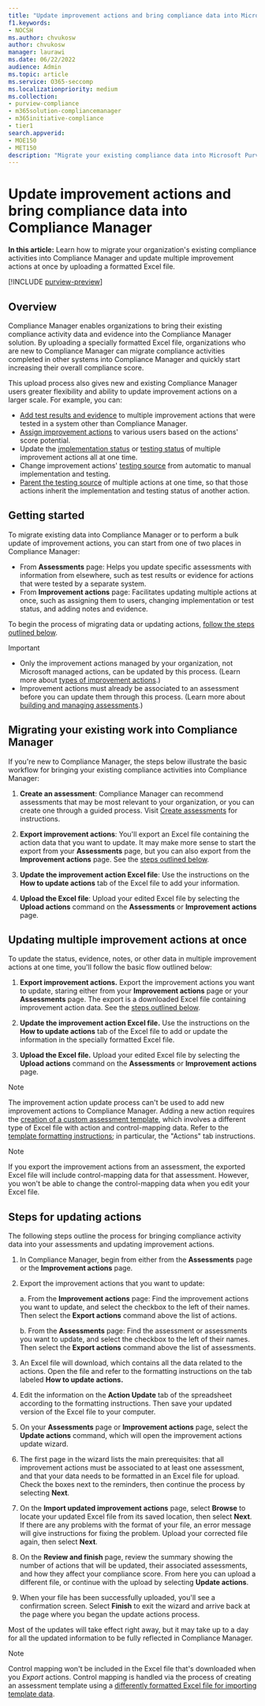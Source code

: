 ```yaml
---
title: "Update improvement actions and bring compliance data into Microsoft Purview Compliance Manager"
f1.keywords:
- NOCSH
ms.author: chvukosw
author: chvukosw
manager: laurawi
ms.date: 06/22/2022
audience: Admin
ms.topic: article
ms.service: O365-seccomp
ms.localizationpriority: medium
ms.collection: 
- purview-compliance
- m365solution-compliancemanager
- m365initiative-compliance
- tier1
search.appverid: 
- MOE150
- MET150
description: "Migrate your existing compliance data into Microsoft Purview Compliance Manager using an Excel based upload process."
---
```


# Update improvement actions and bring compliance data into Compliance Manager

**In this article:** Learn how to migrate your organization's existing compliance activities into Compliance Manager and update multiple improvement actions at once by uploading a formatted Excel file.

[!INCLUDE [purview-preview](../includes/purview-preview.md)]

## Overview

Compliance Manager enables organizations to bring their existing compliance activity data and evidence into the Compliance Manager solution. By uploading a specially formatted Excel file, organizations who are new to Compliance Manager can migrate compliance activities completed in other systems into Compliance Manager and quickly start increasing their overall compliance score.

This upload process also gives new and existing Compliance Manager users greater flexibility and ability to update improvement actions on a larger scale. For example, you can:

- [Add test results and evidence](compliance-manager-improvement-actions.md#perform-work-and-store-evidence) to multiple improvement actions that were tested in a system other than Compliance Manager.
- [Assign improvement actions](compliance-manager-improvement-actions.md#assign-improvement-actions) to various users based on the actions' score potential.
- Update the [implementation status](compliance-manager-improvement-actions.md#change-implementation-details) or [testing status](compliance-manager-improvement-actions.md#change-test-status) of multiple improvement actions all at one time.
- Change improvement actions' [testing source](compliance-manager-improvement-actions.md#update-testing-source) from automatic to manual implementation and testing.
- [Parent the testing source](compliance-manager-improvement-actions.md#parent-testing-source) of multiple actions at one time, so that those actions inherit the implementation and testing status of another action.

## Getting started

To migrate existing data into Compliance Manager or to perform a bulk update of improvement actions, you can start from one of two places in Compliance Manager:

- From **Assessments** page: Helps you update specific assessments with information from elsewhere, such as test results or evidence for actions that were tested by a separate system. 
- From **Improvement actions** page: Facilitates updating multiple actions at once, such as assigning them to users, changing implementation or test status, and adding notes and evidence.

To begin the process of migrating data or updating actions, [follow the steps outlined below](#steps-for-updating-actions).

> [!IMPORTANT]
> - Only the improvement actions managed by your organization, not Microsoft managed actions, can be updated by this process. (Learn more about [types of improvement actions](compliance-score-calculation.md#action-types-and-points).)
> - Improvement actions must already be associated to an  assessment before you can update them through this process. (Learn more about [building and managing assessments](compliance-manager-assessments.md).)

## Migrating your existing work into Compliance Manager

If you're new to Compliance Manager, the steps below illustrate the basic workflow for bringing your existing compliance activities into Compliance Manager:

1. **Create an assessment**: Compliance Manager can recommend assessments that may be most relevant to your organization, or you can create one through a guided process. Visit [Create assessments](compliance-manager-assessments.md#create-assessments) for instructions.

2. **Export improvement actions**: You'll export an Excel file containing the action data that you want to update. It may make more sense to start the export from your **Assessments** page, but you can also export from the **Improvement actions** page. See the [steps outlined below](#steps-for-updating-actions).

3. **Update the improvement action Excel file**: Use the instructions on the **How to update actions** tab of the Excel file to add your information.

4. **Upload the Excel file**: Upload your edited Excel file by selecting the **Upload actions** command on the **Assessments** or **Improvement actions** page.

## Updating multiple improvement actions at once

To update the status, evidence, notes, or other data in multiple improvement actions at one time, you'll follow the basic flow outlined below:

1. **Export improvement actions.** Export the improvement actions you want to update, staring either from your **Improvement actions** page or your **Assessments** page. The export is a downloaded Excel file containing improvement action data. See the [steps outlined below](#steps-for-updating-actions).

2. **Update the improvement action Excel file.** Use the instructions on the **How to update actions** tab of the Excel file to add or update the information in the specially formatted Excel file.

3. **Upload the Excel file.** Upload your edited Excel file by selecting the **Upload actions** command on the **Assessments** or **Improvement actions** page.

> [!NOTE]
> The improvement action update process can't be used to add new improvement actions to Compliance Manager. Adding a new action requires the [creation of a custom assessment template](compliance-manager-templates-create.md), which involves a different type of Excel file with action and control-mapping data. Refer to the [template formatting instructions](compliance-manager-templates-format-excel.md); in particular, the "Actions" tab instructions.

> [!NOTE]
> If you export the improvement actions from an assessment, the exported Excel file will include control-mapping data for that assessment. However, you won't be able to change the control-mapping data when you edit your Excel file.

## Steps for updating actions

The following steps outline the process for bringing compliance activity data into your assessments and updating improvement actions.

1. In Compliance Manager, begin from either from the **Assessments** page or the **Improvement actions** page.

2. Export the improvement actions that you want to update:

    a. From the **Improvement actions** page: Find the improvement actions you want to update, and select the checkbox to the left of their names. Then select the **Export actions** command above the list of actions.
    
    b. From the **Assessments** page: Find the assessment or assessments you want to update, and select the checkbox to the left of their names. Then select the **Export actions** command above the list of assessments.

4. An Excel file will download, which contains all the data related to the actions. Open the file and refer to the formatting instructions on the tab labeled **How to update actions.**

5. Edit the information on the **Action Update** tab of the spreadsheet according to the formatting instructions. Then save your updated version of the Excel file to your computer.

6. On your **Assessments** page or **Improvement actions** page, select the **Update actions** command, which will open the improvement actions update wizard.

7. The first page in the wizard lists the main prerequisites: that all improvement actions must be associated to at least one assessment, and that your data needs to be formatted in an Excel file for upload. Check the boxes next to the reminders, then continue the process by selecting **Next**.

8. On the **Import updated improvement actions** page, select **Browse** to locate your updated Excel file from its saved location, then select **Next**. If there are any problems with the format of your file, an error message will give instructions for fixing the problem. Upload your corrected file again, then select **Next**.

9. On the **Review and finish** page, review the summary showing the number of actions that will be updated, their associated assessments, and how they affect your compliance score. From here you can upload a different file, or continue with the upload by selecting **Update actions**.

10. When your file has been successfully uploaded, you'll see a confirmation screen. Select **Finish** to exit the wizard and arrive back at the page where you began the update actions process.

Most of the updates will take effect right away, but it may take up to a day for all the updated information to be fully reflected in Compliance Manager.

> [!NOTE]
> Control mapping won't be included in the Excel file that's downloaded when you *Export* actions. Control mapping is handled via the process of creating an assessment template using a [differently formatted Excel file for importing template data](compliance-manager-templates-format-excel.md).
